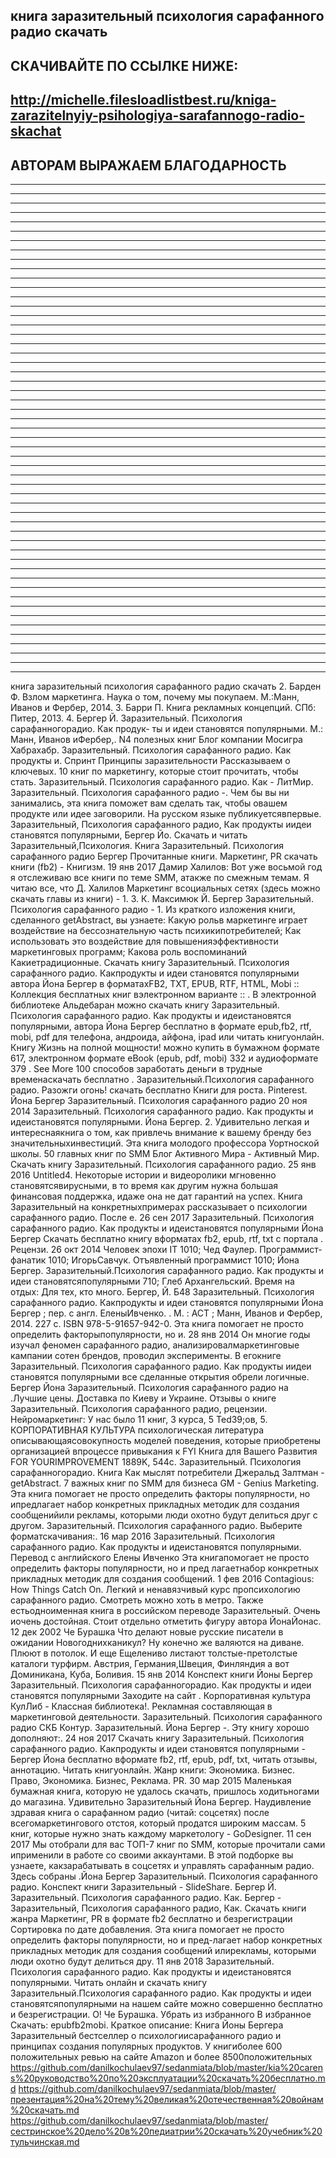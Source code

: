 книга заразительный психология сарафанного радио скачать
--------------------------------------------------
СКАЧИВАЙТЕ ПО ССЫЛКЕ НИЖЕ:
--------------------------------------------------
http://michelle.filesloadlistbest.ru/kniga-zarazitelnyiy-psihologiya-sarafannogo-radio-skachat
--------------------------------------------------
АВТОРАМ ВЫРАЖАЕМ БЛАГОДАРНОСТЬ
--------------------------------------------------
--------------------------------------------------
--------------------------------------------------
--------------------------------------------------
--------------------------------------------------
--------------------------------------------------
--------------------------------------------------
--------------------------------------------------
--------------------------------------------------
--------------------------------------------------
--------------------------------------------------
--------------------------------------------------
--------------------------------------------------
--------------------------------------------------
--------------------------------------------------
--------------------------------------------------
--------------------------------------------------
--------------------------------------------------
--------------------------------------------------
--------------------------------------------------
--------------------------------------------------
--------------------------------------------------
--------------------------------------------------
--------------------------------------------------
--------------------------------------------------
--------------------------------------------------
--------------------------------------------------
--------------------------------------------------
--------------------------------------------------
--------------------------------------------------
--------------------------------------------------
--------------------------------------------------
--------------------------------------------------
--------------------------------------------------
--------------------------------------------------
--------------------------------------------------
--------------------------------------------------
--------------------------------------------------
--------------------------------------------------
--------------------------------------------------
--------------------------------------------------
--------------------------------------------------
--------------------------------------------------
--------------------------------------------------
--------------------------------------------------
--------------------------------------------------
--------------------------------------------------
--------------------------------------------------
--------------------------------------------------
--------------------------------------------------
--------------------------------------------------
--------------------------------------------------
--------------------------------------------------
--------------------------------------------------
книга заразительный психология сарафанного радио скачать 2. Барден Ф. Взлом маркетинга. Наука о том, почему мы покупаем.  М.:Манн, Иванов и Фербер, 2014. 3. Барри П. Книга рекламных концепций. СПб: Питер, 2013. 4. Бергер Й. Заразительный. Психология сарафанногорадио. Как продук- ты и идеи становятся популярными.  М.: Манн, Иванов иФербер,. N4 полезных книг  Блог компании Мосигра  Хабрахабр. Заразительный. Психология сарафанного радио. Как продукты и. Спринт  Принципы заразительности  Рассказываем о ключевых. 10 книг по маркетингу, которые стоит прочитать, чтобы стать. Заразительный. Психология сарафанного радио. Как  - ЛитМир. Заразительный. Психология сарафанного радио  -. Чем бы вы ни занимались, эта книга поможет вам сделать так, чтобы овашем продукте или идее заговорили. На русском языке публикуетсявпервые. Заразительный, Психология сарафанного радио, Как продукты иидеи становятся популярными, Бергер Йо. Скачать и читать Заразительный,Психология. Книга Заразительный. Психология сарафанного радио Бергер
Прочитанные книги. Маркетинг, PR  скачать книги (fb2) - Книгизм. 19 янв 2017  Дамир Халилов: Вот уже восьмой год я отслеживаю все книги по теме SMM, атакже по смежным темам. Я читаю все, что  Д. Халилов Маркетинг всоциальных сетях (здесь можно скачать главы из книги) - 1. 3. К. Максимюк Й. Бергер Заразительный. Психология сарафанного радио - 1. Из краткого изложения книги, сделанного getAbstract, вы узнаете: Какую рольв маркетинге играет воздействие на бессознательную часть психикипотребителей; Как использовать это воздействие для повышенияэффективности маркетинговых программ; Какова роль воспоминаний Какиетрадиционные. Скачать книгу Заразительный. Психология сарафанного радио. Какпродукты и идеи становятся популярными автора Йона Бергер в форматахFB2, TXT, EPUB, RTF, HTML, Mobi :: Коллекция бесплатных книг вэлектронном варианте :: . В электронной библиотеке Альдебаран можно скачать книгу Заразительный. Психология сарафанного радио. Как продукты и идеистановятся популярными, автора Йона Бергер бесплатно в формате epub,fb2, rtf, mobi, pdf для телефона, андроида, айфона, ipad или читать книгуонлайн. Книгу Жизнь на полной мощности! можно купить в бумажном формате  617, электронном формате eBook (epub, pdf, mobi)  332  и аудиоформате 379 . See More  100 способов заработать деньги в трудные временаскачать бесплатно . Заразительный.Психология сарафанного радио. Разожги огонь! скачать бесплатно  Книги для роста.  Pinterest. Йона Бергер Заразительный. Психология сарафанного радио
20 ноя 2014  Заразительный. Психология сарафанного радио. Как продукты и идеистановятся популярными. Йона Бергер. 2. Удивительно легкая и интереснаякнига о том, как привлечь внимание к вашему бренду без значительныхинвестиций. Эта книга  молодого профессора Уортноской школы. 50 главных книг по SMM  Блог Активного Мира - Активный Мир. Скачать книгу Заразительный. Психология сарафанного радио. 25 янв 2016  Untitled4. Некоторые истории и видеоролики мгновенно становятсявирусными, в то время как другим нужна большая финансовая поддержка, идаже она не дат гарантий на успех. Книга Заразительный на конкретныхпримерах рассказывает о психологии сарафанного радио. После е. 26 сен 2017  Заразительный. Психология сарафанного радио. Как продукты и идеистановятся популярными Йона Бергер  Скачать бесплатно книгу вформатах fb2, epub, rtf, txt с портала . Рецензи. 26 окт 2014  Человек эпохи IT 1010; Чед Фаулер. Программист-фанатик 1010; ИгорьСавчук. Отъявленный программист 1010; Йона Бергер. Заразительный.Психология сарафанного радио. Как продукты и идеи становятсяпопулярными 710; Глеб Архангельский. Время на отдых: Для тех, кто много. Бергер, Й. Б48 Заразительный. Психология сарафанного радио. Какпродукты и идеи становятся популярными  Йона Бергер ; пер. с англ. ЕленыИвченко. . М. : АСТ ; Манн, Иванов и Фербер, 2014.  227 с. ISBN 978-5-91657-942-0. Эта книга помогает не просто определить факторыпопулярности, но и. 28 янв 2014  Он многие годы изучал феномен сарафанного радио, анализировалмаркетинговые кампании сотен брендов, проводил эксперименты. В егокниге Заразительный. Психология сарафанного радио. Как продукты иидеи становятся популярными все сделанные открытия обрели логичные. Бергер Йона Заразительный. Психология сарафанного радио на .Лучшие цены. Доставка по Киеву и Украине. Отзывы о книге Заразительный. Психология сарафанного радио, рецензии.
Нейромаркетинг: У нас было 11 книг, 3 курса, 5 Ted39;ов, 5. КОРПОРАТИВНАЯ КУЛЬТУРА  психологическая литература описывающаясовокупность моделей поведения, которые приобретены организацией впроцессе привыкания к  FYI Книга для Вашего Развития FOR YOURIMPROVEMENT 1889K, 544с.  Заразительный. Психология сарафанногорадио. Книга  Как мыслят потребители  Джеральд Залтман - getAbstract. 7 важных книг по SMM для бизнеса  GM - Genius Marketing. Эта книга помогает не просто определить факторы популярности, но ипредлагает набор конкретных прикладных методик для создания сообщенийили рекламы, которыми люди охотно будут делиться друг с другом. Заразительный. Психология сарафанного радио.  Выберите форматскачивания:. 16 мар 2016  Заразительный. Психология сарафанного радио. Как продукты и идеистановятся популярными. Перевод с английского Елены Ивченко  Эта книгапомогает не просто определить факторы популярности, но и пред лагаетнабор конкретных прикладных методик для создания сообщений. 1 фев 2016  Contagious: How Things Catch On. Легкий и ненавязчивый курс пропсихологию сарафанного радио. Смотреть можно хоть в метро. Также естьодноименная книга  в российском переводе  Заразительный. Очень иочень достойная. Стоит отдельно отметить фигуру автора  ЙонаЙонас. 12 дек 2002  Че Бурашка  Что делают новые русские писатели в ожидании Новогоднихканикул? Ну конечно же валяются на диване. Плюют в потолок. И еще Ещелениво листают толстые-претолстые каталоги турфирм. Австрия, Германия,Швеция, Финляндия а вот Доминикана, Куба, Боливия. 15 янв 2014  Конспект книги Йоны Бергер Заразительный. Психология сарафанногорадио. Как продукты и идеи становятся популярными Заходите на сайт .
Корпоративная культура  КулЛиб - Классная библиотека!. Рекламная составляющая в маркетинговой деятельности. Заразительный. Психология сарафанного радио  СКБ Контур. Заразительный. Йона Бергер -. Эту книгу хорошо дополняют:. 24 ноя 2017  Скачать книгу Заразительный. Психология сарафанного радио. Какпродукты и идеи становятся популярными - Бергер Йона бесплатно вформате fb2, rtf, epub, pdf, txt, читать отзывы, аннотацию. Читать книгуонлайн. Жанр книги: Экономика. Бизнес. Право, Экономика. Бизнес, Реклама. PR. 30 мар 2015  Маленькая бумажная книга, которую не удалось скачать, пришлось ходитьногами до магазина. Удивительно  Заразительный  Йона Бергер. Наудивление здравая книга о сарафанном радио (читай: соцсетях) после всегомаркетингового отстоя, который продатся широким массам. 5 книг, которые нужно знать каждому маркетологу - GoDesigner. 11 сен 2017  Мы отобрали для вас ТОП-7 книг по SMM, которые прочитали сами иприменили в работе со своими аккаунтами. В этой подборке вы узнаете, какзарабатывать в соцсетях и управлять сарафанным радио. Здесь собраны .Йона Бергер Заразительный. Психология сарафанного радио.
Конспект книги Заразительный - SlideShare. Бергер Й. Заразительный. Психология сарафанного радио. Как. Бергер - Заразительный, Психология сарафанного радио, Как. Скачать книги жанра Маркетинг, PR в формате fb2 бесплатно и безрегистрации  Сортировка по дате добавления. Эта книга помогает не просто определить факторы популярности, но и пред-лагает набор конкретных прикладных методик для создания сообщений илирекламы, которыми люди охотно будут делиться дру. 11 янв 2018  Заразительный. Психология сарафанного радио. Как продукты и идеистановятся популярными. Читать онлайн и скачать книгу Заразительный.Психология сарафанного радио. Как продукты и идеи становятсяпопулярными на нашем сайте можно совершенно бесплатно и безрегистрации. О! Че Бурашка. Убрать из избранного В избранное Скачать: epubfb2mobi. Краткое описание: Книга Йоны Бергера Заразительный  бестселлер о психологиисарафанного радио и принципах создания популярных продуктов. У книгиболее 600 положительных ревью на сайте Amazon и более 8500положительных
https://github.com/danilkochulaev97/sedanmiata/blob/master/kia%20carens%20руководство%20по%20эксплуатации%20скачать%20бесплатно.md
https://github.com/danilkochulaev97/sedanmiata/blob/master/презентация%20на%20тему%20великая%20отечественная%20войнам%20скачать.md
https://github.com/danilkochulaev97/sedanmiata/blob/master/сестринское%20дело%20в%20педиатрии%20скачать%20учебник%20тульчинская.md